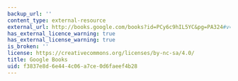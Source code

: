```yaml
---
backup_url: ''
content_type: external-resource
external_url: http://books.google.com/books?id=PCy6c9hIL5YC&pg=PA324#v=onepage
has_external_licence_warning: true
has_external_license_warning: true
is_broken: ''
license: https://creativecommons.org/licenses/by-nc-sa/4.0/
title: Google Books
uid: f3837e8d-6e44-4c06-a7ce-0d6faeef4b28
---
```

